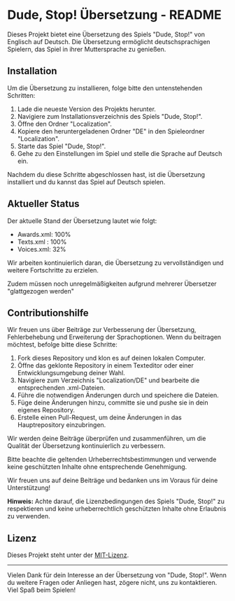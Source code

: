 # Dude, Stop! Übersetzung - README

Dieses Projekt bietet eine Übersetzung des Spiels "Dude, Stop!" von Englisch auf Deutsch. Die Übersetzung ermöglicht deutschsprachigen Spielern, das Spiel in ihrer Muttersprache zu genießen.

## Installation

Um die Übersetzung zu installieren, folge bitte den untenstehenden Schritten:

1. Lade die neueste Version des Projekts herunter.
2. Navigiere zum Installationsverzeichnis des Spiels "Dude, Stop!".
3. Öffne den Ordner "Localization".
5. Kopiere den heruntergeladenen Ordner "DE" in den Spieleordner "Localization".
6. Starte das Spiel "Dude, Stop!".
7. Gehe zu den Einstellungen im Spiel und stelle die Sprache auf Deutsch ein.

Nachdem du diese Schritte abgeschlossen hast, ist die Übersetzung installiert und du kannst das Spiel auf Deutsch spielen.

## Aktueller Status

Der aktuelle Stand der Übersetzung lautet wie folgt:

- Awards.xml: 100%
- Texts.xml : 100%
- Voices.xml:  32%

Wir arbeiten kontinuierlich daran, die Übersetzung zu vervollständigen und weitere Fortschritte zu erzielen.

Zudem müssen noch unregelmäßigkeiten aufgrund mehrerer Übersetzer "glattgezogen werden"

## Contributionshilfe

Wir freuen uns über Beiträge zur Verbesserung der Übersetzung, Fehlerbehebung und Erweiterung der Sprachoptionen. Wenn du beitragen möchtest, befolge bitte diese Schritte:

1. Fork dieses Repository und klon es auf deinen lokalen Computer.
2. Öffne das geklonte Repository in einem Texteditor oder einer Entwicklungsumgebung deiner Wahl.
3. Navigiere zum Verzeichnis "Localization/DE" und bearbeite die entsprechenden .xml-Dateien.
4. Führe die notwendigen Änderungen durch und speichere die Dateien.
5. Füge deine Änderungen hinzu, committe sie und pushe sie in dein eigenes Repository.
6. Erstelle einen Pull-Request, um deine Änderungen in das Hauptrepository einzubringen.

Wir werden deine Beiträge überprüfen und zusammenführen, um die Qualität der Übersetzung kontinuierlich zu verbessern.

Bitte beachte die geltenden Urheberrechtsbestimmungen und verwende keine geschützten Inhalte ohne entsprechende Genehmigung.

Wir freuen uns auf deine Beiträge und bedanken uns im Voraus für deine Unterstützung!

**Hinweis:** Achte darauf, die Lizenzbedingungen des Spiels "Dude, Stop!" zu respektieren und keine urheberrechtlich geschützten Inhalte ohne Erlaubnis zu verwenden.

## Lizenz

Dieses Projekt steht unter der [MIT-Lizenz](https://opensource.org/licenses/MIT).

---

Vielen Dank für dein Interesse an der Übersetzung von "Dude, Stop!". Wenn du weitere Fragen oder Anliegen hast, zögere nicht, uns zu kontaktieren. Viel Spaß beim Spielen!
